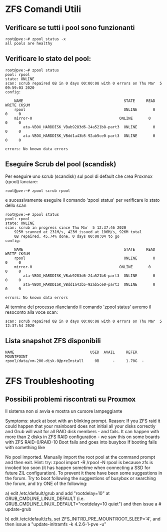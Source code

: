 # ZFS Comandi Utili

## Verificare se tutti i pool sono funzionanti

    root@pve:~# zpool status -x
    all pools are healthy


## Verificare lo stato del pool:

    root@pve:~# zpool status
    pool: rpool
    state: ONLINE
    scan: scrub repaired 0B in 0 days 00:00:08 with 0 errors on Thu Mar  5 09:59:03 2020
    config:

        NAME                                             STATE     READ WRITE CKSUM
        rpool                                            ONLINE       0     0     0
        mirror-0                                       ONLINE       0     0     0
            ata-VBOX_HARDDISK_VBab9283d6-24a521b8-part3  ONLINE       0     0     0
            ata-VBOX_HARDDISK_VBdd1a43b5-92ab5ce0-part3  ONLINE       0     0     0

    errors: No known data errors

## Eseguire Scrub del pool (scandisk)

Per eseguire uno scrub (scandisk) sul pool di default che crea Proxmox (rpool) lanciare:

    root@pve:~# zpool scrub rpool
e sucessivamente eseguire il comando 'zpool status' per verificare lo stato dello scan

    root@pve:~# zpool status
    pool: rpool
    state: ONLINE
    scan: scrub in progress since Thu Mar  5 12:37:46 2020
        925M scanned at 231M/s, 423M issued at 106M/s, 926M total
        0B repaired, 45.74% done, 0 days 00:00:04 to go
    config:

        NAME                                             STATE     READ WRITE CKSUM
        rpool                                            ONLINE       0     0     0
        mirror-0                                       ONLINE       0     0     0
            ata-VBOX_HARDDISK_VBab9283d6-24a521b8-part3  ONLINE       0     0     0
            ata-VBOX_HARDDISK_VBdd1a43b5-92ab5ce0-part3  ONLINE       0     0     0

    errors: No known data errors

Al termine del processo rilanciando il comando 'zpool status' avremo il resoconto alla voce scan:

    scan: scrub repaired 0B in 0 days 00:00:08 with 0 errors on Thu Mar  5 12:37:54 2020

## Lista snapshot ZFS disponibili

```root@pve:~# zfs list -t snapshot 
NAME                                  USED  AVAIL     REFER  MOUNTPOINT
rpool/data/vm-200-disk-0@preInstall     0B      -     1.70G  -
```


# ZFS Troubleshooting

## Possibili problemi riscontrati su Proxmox

Il sistema non si avvia e mostra un cursore lampeggiante



Symptoms: stuck at boot with an blinking prompt.
Reason: If you ZFS raid it could happen that your mainboard does not initial all your disks correctly and Grub will wait for all RAID disk members - and fails. It can happen with more than 2 disks in ZFS RAID configuration - we saw this on some boards with ZFS RAID-0/RAID-10
Boot fails and goes into busybox
If booting fails with something like

No pool imported. Manually import the root pool
at the command prompt and then exit.
Hint: try: zpool import -R /rpool -N rpool
is because zfs is invoked too soon (it has happen sometime when connecting a SSD for future ZIL configuration). To prevent it there have been some suggestions in the forum. Try to boot following the suggestions of busybox or searching the forum, and try ONE of the following:

a) edit /etc/default/grub and add "rootdelay=10" at GRUB_CMDLINE_LINUX_DEFAULT (i.e. GRUB_CMDLINE_LINUX_DEFAULT="rootdelay=10 quiet") and then issue a # update-grub

b) edit /etc/default/zfs, set ZFS_INITRD_PRE_MOUNTROOT_SLEEP='4', and then issue a "update-initramfs -k 4.2.6-1-pve -u"
